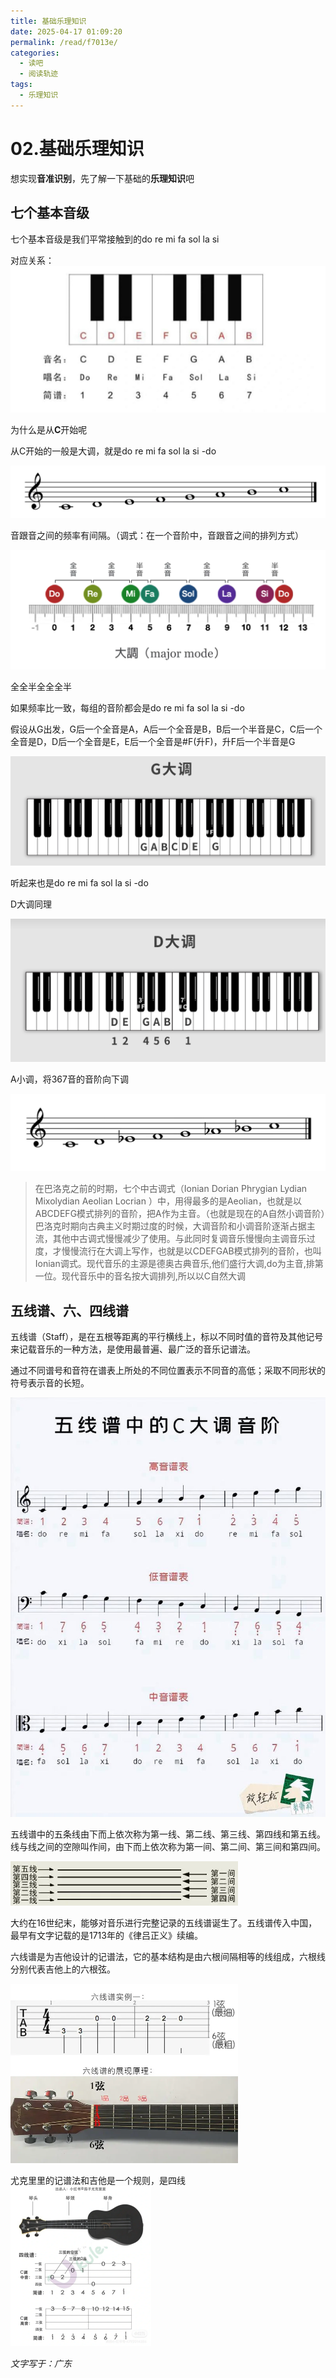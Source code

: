 ```yaml
---
title: 基础乐理知识
date: 2025-04-17 01:09:20
permalink: /read/f7013e/
categories:
  - 读吧
  - 阅读轨迹
tags:
  - 乐理知识
---
```



# 02.基础乐理知识

想实现**音准识别**，先了解一下基础的**乐理知识**吧

<!-- more -->   

## 七个基本音级

七个基本音级是我们平常接触到的do re mi fa sol la si

对应关系：![image-20250417020345144](../../.vuepress/public/blog_images/image-20250417020345144.png)

为什么是从**C**开始呢

从C开始的一般是大调，就是do re mi fa sol la si -do

![image-20250417012602611](../../.vuepress/public/blog_images/image-20250417012602611.png)

音跟音之间的频率有间隔。（调式：在一个音阶中，音跟音之间的排列方式）

![image-20250417012717754](../../.vuepress/public/blog_images/image-20250417012717754.png)

全全半全全全半

如果频率比一致，每组的音阶都会是do re mi fa sol la si -do

假设从G出发，G后一个全音是A，A后一个全音是B，B后一个半音是C，C后一个全音是D，D后一个全音是E，E后一个全音是#F(升F)，升F后一个半音是G

![image-20250417014257823](../../.vuepress/public/blog_images/image-20250417014257823.png)

听起来也是do re mi fa sol la si -do

D大调同理

![image-20250417014506743](../../.vuepress/public/blog_images/image-20250417014506743.png)

A小调，将367音的音阶向下调

![image-20250417012829806](../../.vuepress/public/blog_images/image-20250417012829806.png)

> 在巴洛克之前的时期，七个中古调式（Ionian Dorian Phrygian Lydian Mixolydian Aeolian Locrian ）中，用得最多的是Aeolian，也就是以ABCDEFG模式排列的音阶，把A作为主音。（也就是现在的A自然小调音阶）巴洛克时期向古典主义时期过度的时候，大调音阶和小调音阶逐渐占据主流，其他中古调式慢慢减少了使用。与此同时复调音乐慢慢向主调音乐过度，才慢慢流行在大调上写作，也就是以CDEFGAB模式排列的音阶，也叫Ionian调式。现代音乐的主源是德奥古典音乐,他们盛行大调,do为主音,排第一位。现代音乐中的音名按大调排列,所以以C自然大调

## 五线谱、六、四线谱

五线谱（Staff），是在五根等距离的平行横线上，标以不同时值的音符及其他记号来记载音乐的一种方法，是使用最普遍、最广泛的音乐记谱法。

通过不同谱号和音符在谱表上所处的不同位置表示不同音的高低；采取不同形状的符号表示音的长短。

![img](../../.vuepress/public/blog_images/u=1357746017,1708370229&fm=253&fmt=auto&app=138&f=JPEG)

五线谱中的五条线由下而上依次称为第一线、第二线、第三线、第四线和第五线。线与线之间的空隙叫作间，由下而上依次称为第一间、第二间、第三间和第四间。

![img](../../.vuepress/public/blog_images/v2-6cd61e7f4c8bdf559d89e97453da1197_1440w.jpg)

大约在16世纪末，能够对音乐进行完整记录的五线谱诞生了。五线谱传入中国，最早有文字记载的是1713年的《律吕正义》续编。

六线谱是为吉他设计的记谱法，它的基本结构是由六根间隔相等的线组成，六根线分别代表吉他上的六根弦。

<img src="../../.vuepress/public/blog_images/v2-3043b9d96baac177922bf5522d248c32_1440w.webp" alt="img" style="zoom:50%;" />

尤克里里的记谱法和吉他是一个规则，是四线<img src="../../.vuepress/public/blog_images/image-20250420021425902.png" alt="image-20250420021425902" style="zoom:25%;" />

*文字写于：广东*